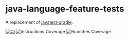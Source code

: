 # java-language-feature-tests

A replacement of [javatest-gradle](https://github.com/pure-study/java-not-web/tree/master/javatest-gradle).

[![CI](https://github.com/pure-study/java-language-feature-tests/actions/workflows/ci.yml/badge.svg)](https://github.com/pure-study/java-language-feature-tests/actions/workflows/ci.yml)
![Instructions Coverage](https://pure-study.github.io/java-language-feature-tests/badges/instructions.svg)
![Branches Coverage](https://pure-study.github.io/java-language-feature-tests/badges/branches.svg)
